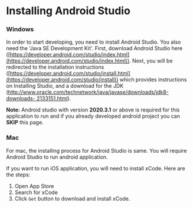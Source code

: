 # Installing Android Studio



### Windows <a href="#windows" id="windows"></a>

In order to start developing, you need to install Android Studio. You also need the 'Java SE Development Kit'. First, download Android Studio here ([https://developer.android.com/studio/index.html](https://developer.android.com/studio/index.html)). Next, you will be redirected to the installation instructions ([https://developer.android.com/studio/install.html](https://developer.android.com/studio/install)) which provides instructions on Installing Studio, and a download for the JDK ([http://www.oracle.com/technetwork/java/javase/downloads/jdk8-downloads- 2133151.html](https://www.oracle.com/eg/java/technologies/javase/javase8-archive-downloads.html)).&#x20;

**Note:** Android studio with version **2020.3.1** or above is required for this application to run and if you already developed android project you can **SKIP** this page.

### Mac <a href="#mac" id="mac"></a>

For mac, the installing process for Android Studio is same. You will require Android Studio to run android application.

If you want to run iOS application, you will need to install xCode. Here are the steps:

1. Open App Store
2. Search for xCode
3. Click `Get` button to download and install xCode.

